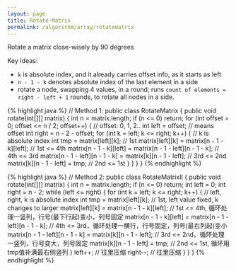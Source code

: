 ```yaml
---
layout: page
title: Rotate Matrix
permalink: /algorithm/array/rotatematrix
---
```

Rotate a matrix close-wisely by 90 degrees

Key Ideas:
- `k` is absolute index, and it already carries offset info, as it starts as left
- `n - 1 - k` denotes absolute index of the last element in a side
- rotate a node, swapping 4 values, in a round; runs `count of elements = right - left + 1` rounds, to rotate all nodes in a side.

{% highlight java %}
// Method 1:
public class RotateMatrix {
    public void rotate(int[][] matrix) {
        int n = matrix.length;
        if (n <= 0) return;
        for (int offset = 0; offset <= n / 2; offset++) { // offset: 0, 1, 2..
            int left = offset; // means offset
            int right = n - 2 - offset;
            for (int k = left; k <= right; k++) { // k is absolute index
                int tmp = matrix[left][k]; // 1st
                matrix[left][k] = matrix[n - 1 - k][left]; // 1st <= 4th
                matrix[n - 1 - k][left] = matrix[n - 1 - left][n - 1 - k]; // 4th <= 3rd
                matrix[n - 1 - left][n - 1 - k] = matrix[k][n - 1 - left]; // 3rd <= 2nd
                matrix[k][n - 1 - left] = tmp; // 2nd <= 1st
            }
        }
    }
}
{% endhighlight %}


{% highlight java %}
// Method 2:
public class RotateMatrixII {
    public void rotate(int[][] matrix) {
        int n = matrix.length;
        if (n <= 0) return;
        int left = 0;
        int right = n - 2;
        while (left <= right) {
            for (int k = left; k <= right; k++) { // left, right, k is absolute index
                int tmp = matrix[left][k]; // 1st, left value fixed, k changes to larger
                matrix[left][k] = matrix[n - 1 - k][left]; // 1st <= 4th, 循环处理一竖列，行号(最下行起)变小，列号固定
                matrix[n - 1 - k][left] = matrix[n - 1 - left][n - 1 - k]; // 4th <= 3rd，循环处理一横行，行号固定，列号(最右列起)变小
                matrix[n - 1 - left][n - 1 - k] = matrix[k][n - 1 - left]; // 3rd <= 2nd，循环处理一竖列，行号变大，列号固定
                matrix[k][n - 1 - left] = tmp; // 2nd <= 1st, 循环用tmp值补满最右侧竖列
            }
            left++; // 往里压缩
            right--; // 往里压缩
        }
    }
}
{% endhighlight %}